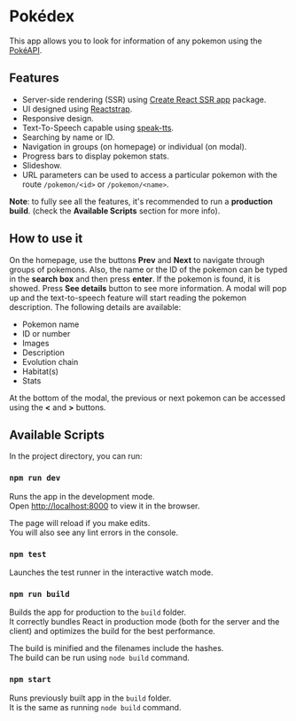 # Pokédex

This app allows you to look for information of any pokemon using the [PokéAPI](https://pokeapi.co/).

## Features

- Server-side rendering (SSR) using [Create React SSR app](https://trustworktech.github.io/create-react-ssr-app/) package.
- UI designed using [Reactstrap](https://reactstrap.github.io/).
- Responsive design.
- Text-To-Speech capable using [speak-tts](https://www.npmjs.com/package/speak-tts).
- Searching by name or ID.
- Navigation in groups (on homepage) or individual (on modal).
- Progress bars to display pokemon stats.
- Slideshow.
- URL parameters can be used to access a particular pokemon with the route `/pokemon/<id>` or `/pokemon/<name>`.

**Note**: to fully see all the features, it's recommended to run a **production build**. (check the **Available Scripts** section for more info).

## How to use it

On the homepage, use the buttons **Prev** and **Next** to navigate through groups of pokemons. Also, the name or the ID of the pokemon can be typed in the **search box** and then press **enter**. If the pokemon is found, it is showed.
Press **See details** button to see more information. A modal will pop up and the text-to-speech feature will start reading the pokemon description.
The following details are available:

- Pokemon name
- ID or number
- Images
- Description
- Evolution chain
- Habitat(s)
- Stats

At the bottom of the modal, the previous or next pokemon can be accessed using the **<** and **>** buttons.

## Available Scripts

In the project directory, you can run:

### `npm run dev`

Runs the app in the development mode.<br>
Open [http://localhost:8000](http://localhost:8000) to view it in the browser.

The page will reload if you make edits.<br>
You will also see any lint errors in the console.

### `npm test`

Launches the test runner in the interactive watch mode.<br>

### `npm run build`

Builds the app for production to the `build` folder.<br>
It correctly bundles React in production mode (both for the server and the client) and optimizes the build for the best performance.

The build is minified and the filenames include the hashes.<br>
The build can be run using `node build` command.

### `npm start`

Runs previously built app in the `build` folder. <br>
It is the same as running `node build` command.
